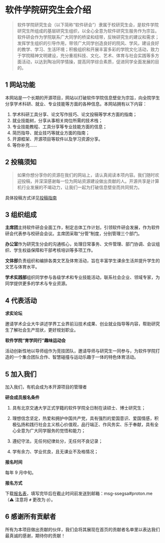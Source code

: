 # 软件学院研究生会介绍

> 软件学院研究生会（以下简称“软件研会”）隶属于校研究生会，是软件学院研究生所组成的基层研究生组织，以全心全意为软件研究生服务作为宗旨。软件研会作为学院联系广大同学的桥梁和纽带，反映研究生的建议和需求；发挥学生组织的引导作用，带领广大同学创造良好的院风、学风，建设良好的教学、学习、生活环境；积极组织和开展丰富多彩的学院文化活动，致力于学院精神文明建设，充分重视科技、文化、艺术、体育与社会实践等多方面活动，以达到陶冶同学情操，提高同学综合素质，促进同学全面发展的目的。

## 1 网站功能

本网站是一个长期的开源项目，网站以打破软件学院信息壁垒为宗旨，向全院学生分享学术科研、就业、专业技能等方面的各种信息。本网站拥有以下内容：

1. 学术科研工具分享、论文写作技巧、论文投稿等学术方面的指南；
2. 就业技能树，分享从事相关岗位所需的技术栈；
3. 专业技能教程、工具分享等专业技能方面的信息；
4. 简历指导、就业技巧等就业方面的指南；
5. 开源框架、开源项目等软件以及学习资源分享。
6. 等你补充……

## 2 投稿须知

> 如果你想分享你的资源在我们的网站上，请认真阅读本项内容。我们随时欢迎投稿，并深深感谢每一位为网站资源建设做出贡献的人。开源共享是计算机行业发展的不竭动力，让我们一起为打破信息壁垒而共同努力。

具体投稿方式详见[投稿指南](/about/contribution-guide)

## 3 组织组成

**主席团**主持软件研会全面工作，制定总体工作计划，引领软件研会发展，作为软件研会代表参与校研会会议。主席团采取“分管”制度，分别管理三个部门。

**办公室**作为研究生分会的沟通核心，处理日常事务、文件管理、部门协调、会议组织、学生权益保障和干部考核培训等多项工作。

**文体部**负责组织和编排各类文艺及体育活动，旨在丰富学生课余生活并提升学生的文艺与体育水平。

**学术实践部**组织同学参与各级学术和专业技能活动，联系社会企业、领域专家，为同学提供更多的学术与专业资源。

## 4 代表活动

**求实论坛**

邀请学术企业大牛讲述学界工业界前沿技术成果、创业就业指导等内容，帮助研究生了解社会生产现状，更好规划职业。

**软件学院“育学同行”趣味运动会**

活动创新性地以导师组作为竞技团队，邀请导师与研究生一同参与，为软件学院打造的一个集合团队合作、智慧碰撞与运动乐趣于一体的特色体育活动。

## 5 加入我们

加入我们，有机会成为本开源项目的管理者

**研会成员报名条件**

1. 具有北京交通大学正式学籍的软件学院全日制在读硕士、博士研究生；

2. 理想信念坚定，热爱和拥护中国共产党，具有强烈的爱国意识、爱国情感，积极弘扬和践行社会主义核心价值观，品行端正、作风务实、乐于奉献，具有全心全意为广大同学服务的觉悟和能力；

3. 遵纪守法，无任何纪律处分，无任何不良记录；

4. 学有余力、学业优良，且无课业不及格情况；

**报名时间**

每年 9 月中旬。

**报名方式**

下载[报名表](https://github.com/ssegsa/ssegsa-resource/raw/main/doc_template/%E7%A0%94%E4%BC%9A%E6%8B%9B%E6%96%B0%E6%8A%A5%E5%90%8D%E8%A1%A8.docx)，填写完毕后在截止时间前发送到邮箱：msg-ssegsa#proton.me（⚠️ 注意将 `#` 更改为 `@`）。

## 6 感谢所有贡献者

所有为本项目做出贡献的伙伴，我们会将其展现在首页的贡献者名单里以表达我们最真诚的感谢，期待你的贡献！

<Contributor></Contributor>

<script setup>
import Contributor from '../../components/Contributor.vue'
</script>
